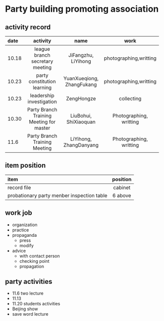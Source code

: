 # Party building promoting association
## activity record
| date | activity | name | work |
| :-- | :--: | :--: | :--: |
| 10.18 | league branch secretary meeting | JiFangzhu, LiYihong | photographing,writting |
| 10.23 | party constitution learning | YuanXueqiong, ZhangFukang | photographing,writting |
| 10.23 | leadership investigation | ZengHongze | collecting |
| 10.30 | Party Branch Training Meeting for master | LiuBohui, ShiXiaoquan | Photographing, writting |
| 11.6 | Party Branch Training Meeting | LiYihong, ZhangDanyang | Photographing, writting |
## item position
| item | position |
| :-- | :--: |
| record file | cabinet |
| probationary party menber inspection table | 6 above |

## work job
- organization
- practice
- propaganda
    + press
    + modify
- advice
    + with contact person
    + checking point
    + propagation

## party activities
- 11.6 two lecture
- 11.13 
- 11.20 students activities
- Beijing show
- save word lecture

